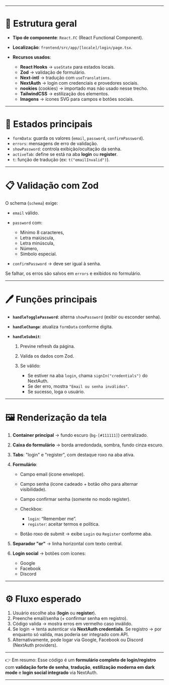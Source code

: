 
---

# 📑 Estrutura geral

* **Tipo de componente**: `React.FC` (React Functional Component).
* **Localização**: `frontend/src/app/[locale]/login/page.tsx`.
* **Recursos usados**:

  * **React Hooks** → `useState` para estados locais.
  * **Zod** → validação de formulário.
  * **Next-intl** → tradução com `useTranslations`.
  * **NextAuth** → login com credenciais e provedores sociais.
  * **nookies** (cookies) → importado mas não usado nesse trecho.
  * **TailwindCSS** → estilização dos elementos.
  * **Imagens** → ícones SVG para campos e botões sociais.

---

# 🔑 Estados principais

* `formData`: guarda os valores (`email`, `password`, `confirmPassword`).
* `errors`: mensagens de erro de validação.
* `showPassword`: controla exibição/ocultação da senha.
* `activeTab`: define se está na aba **login** ou **register**.
* `t`: função de tradução (ex: `t("emailInvalid")`).

---

# 📋 Validação com Zod

O schema (`schema`) exige:

* `email` válido.
* `password` com:

  * Mínimo 8 caracteres,
  * Letra maiúscula,
  * Letra minúscula,
  * Número,
  * Símbolo especial.
* `confirmPassword` → deve ser igual à senha.

Se falhar, os erros são salvos em `errors` e exibidos no formulário.

---

# 🖊️ Funções principais

* **`handleTogglePassword`**: alterna `showPassword` (exibir ou esconder senha).
* **`handleChange`**: atualiza `formData` conforme digita.
* **`handleSubmit`**:

  1. Previne refresh da página.
  2. Valida os dados com Zod.
  3. Se válido:

     * Se estiver na aba `login`, chama `signIn("credentials")` do NextAuth.
     * Se der erro, mostra `"Email ou senha inválidos"`.
     * Se sucesso, loga o usuário.

---

# 🖼️ Renderização da tela

1. **Container principal** → fundo escuro (`bg-[#111111]`) centralizado.
2. **Caixa do formulário** → borda arredondada, sombra, fundo cinza escuro.
3. **Tabs**: "login" e "register", com destaque roxo na aba ativa.
4. **Formulário**:

   * Campo email (ícone envelope).
   * Campo senha (ícone cadeado + botão olho para alternar visibilidade).
   * Campo confirmar senha (somente no modo register).
   * Checkbox:

     * `login`: “Remember me”.
     * `register`: aceitar termos e política.
   * Botão roxo de submit → exibe `Login` ou `Register` conforme aba.
5. **Separador "or"** → linha horizontal com texto central.
6. **Login social** → botões com ícones:

   * Google
   * Facebook
   * Discord

---

# ⚙️ Fluxo esperado

1. Usuário escolhe aba (**login** ou **register**).
2. Preenche email/senha (+ confirmar senha em registro).
3. Código valida → mostra erros em vermelho caso inválido.
4. Se login → tenta autenticar via **NextAuth credentials**.
   Se registro → por enquanto só valida, mas poderia ser integrado com API.
5. Alternativamente, pode logar via Google, Facebook ou Discord (NextAuth providers).

---

👉 Em resumo:
Esse código é um **formulário completo de login/registro** com **validação forte de senha**, **tradução**, **estilização moderna em dark mode** e **login social integrado** via NextAuth.

---


